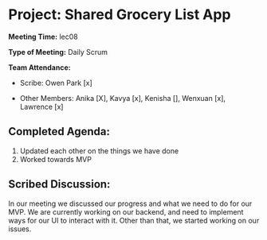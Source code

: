 # Project: Shared Grocery List App

**Meeting Time:** lec08

**Type of Meeting:** Daily Scrum

**Team Attendance:**

- Scribe:
  Owen Park [x]

- Other Members:
Anika [X],
Kavya [x],
Kenisha [],
Wenxuan [x],
Lawrence [x]

## Completed Agenda:
1. Updated each other on the things we have done
2. Worked towards MVP

## Scribed Discussion:
In our meeting we discussed our progress and what we need to do for our MVP. We are currently working on our backend, and need to implement ways for our UI to interact with it. Other than that, we started working on our issues.
